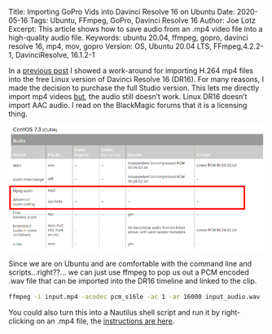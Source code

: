 Title: Importing GoPro Vids into Davinci Resolve 16 on Ubuntu
Date: 2020-05-16
Tags: Ubuntu, FFmpeg, GoPro, Davinci Resolve 16
Author: Joe Lotz
Excerpt: This article shows how to save audio from an .mp4 video file into a high-quality audio file. 
Keywords: ubuntu 20.04, ffmpeg, gopro, davinci resolve 16, mp4, mov, gopro
Version: OS, Ubuntu 20.04 LTS, FFmpeg,4.2.2-1, DavinciResolve, 16.1.2-1

In a [previous post](https://joelotz.github.io/converting-mp4-videos-to-mov-with-ffmpeg.html) I showed a work-around for importing H.264 mp4 files into the free Linux version of Davinci Resolve 16 (DR16). For many reasons, I made the decision to purchase the full Studio version. This lets me directly import mp4 videos <u>but</u>, the audio still doesn’t work. Linux DR16 doesn’t import AAC audio. I read on the BlackMagic forums that it is a licensing thing. 

![DR16 Input Codecs](/images/DR16_InputAudio.png)

Since we are on Ubuntu and are comfortable with the command line and scripts…right??… we can just use ffmpeg to pop us out a PCM encoded .wav file that can be imported into the DR16 timeline and linked to the clip.

```bash
ffmpeg -i input.mp4 -acodec pcm_s16le -ac 1 -ar 16000 input_audio.wav
```

You could also turn this into a Nautilus shell script and run it by right-clicking on an .mp4 file, the [instructions are here](https://joelotz.github.io/running-shell-scripts-on-files-from-nautilus.html).

